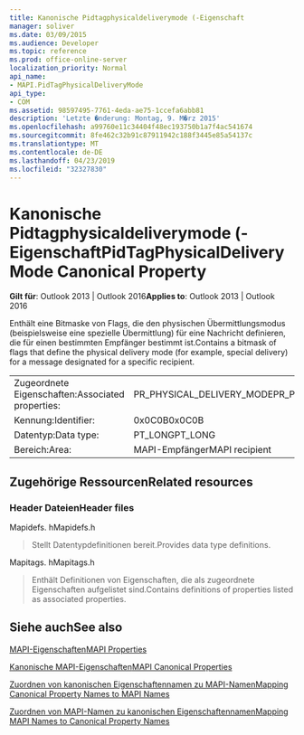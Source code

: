 ```yaml
---
title: Kanonische Pidtagphysicaldeliverymode (-Eigenschaft
manager: soliver
ms.date: 03/09/2015
ms.audience: Developer
ms.topic: reference
ms.prod: office-online-server
localization_priority: Normal
api_name:
- MAPI.PidTagPhysicalDeliveryMode
api_type:
- COM
ms.assetid: 98597495-7761-4eda-ae75-1ccefa6abb81
description: 'Letzte �nderung: Montag, 9. M�rz 2015'
ms.openlocfilehash: a99760e11c34404f48ec193750b1a7f4ac541674
ms.sourcegitcommit: 8fe462c32b91c87911942c188f3445e85a54137c
ms.translationtype: MT
ms.contentlocale: de-DE
ms.lasthandoff: 04/23/2019
ms.locfileid: "32327830"
---
```

# <a name="pidtagphysicaldeliverymode-canonical-property"></a><span data-ttu-id="c3509-103">Kanonische Pidtagphysicaldeliverymode (-Eigenschaft</span><span class="sxs-lookup"><span data-stu-id="c3509-103">PidTagPhysicalDeliveryMode Canonical Property</span></span>

  
  
<span data-ttu-id="c3509-104">**Gilt für**: Outlook 2013 | Outlook 2016</span><span class="sxs-lookup"><span data-stu-id="c3509-104">**Applies to**: Outlook 2013 | Outlook 2016</span></span> 
  
<span data-ttu-id="c3509-105">Enthält eine Bitmaske von Flags, die den physischen Übermittlungsmodus (beispielsweise eine spezielle Übermittlung) für eine Nachricht definieren, die für einen bestimmten Empfänger bestimmt ist.</span><span class="sxs-lookup"><span data-stu-id="c3509-105">Contains a bitmask of flags that define the physical delivery mode (for example, special delivery) for a message designated for a specific recipient.</span></span>
  
|||
|:-----|:-----|
|<span data-ttu-id="c3509-106">Zugeordnete Eigenschaften:</span><span class="sxs-lookup"><span data-stu-id="c3509-106">Associated properties:</span></span>  <br/> |<span data-ttu-id="c3509-107">PR_PHYSICAL_DELIVERY_MODE</span><span class="sxs-lookup"><span data-stu-id="c3509-107">PR_PHYSICAL_DELIVERY_MODE</span></span>  <br/> |
|<span data-ttu-id="c3509-108">Kennung:</span><span class="sxs-lookup"><span data-stu-id="c3509-108">Identifier:</span></span>  <br/> |<span data-ttu-id="c3509-109">0x0C0B</span><span class="sxs-lookup"><span data-stu-id="c3509-109">0x0C0B</span></span>  <br/> |
|<span data-ttu-id="c3509-110">Datentyp:</span><span class="sxs-lookup"><span data-stu-id="c3509-110">Data type:</span></span>  <br/> |<span data-ttu-id="c3509-111">PT_LONG</span><span class="sxs-lookup"><span data-stu-id="c3509-111">PT_LONG</span></span>  <br/> |
|<span data-ttu-id="c3509-112">Bereich:</span><span class="sxs-lookup"><span data-stu-id="c3509-112">Area:</span></span>  <br/> |<span data-ttu-id="c3509-113">MAPI-Empfänger</span><span class="sxs-lookup"><span data-stu-id="c3509-113">MAPI recipient</span></span>  <br/> |
   
## <a name="related-resources"></a><span data-ttu-id="c3509-114">Zugehörige Ressourcen</span><span class="sxs-lookup"><span data-stu-id="c3509-114">Related resources</span></span>

### <a name="header-files"></a><span data-ttu-id="c3509-115">Header Dateien</span><span class="sxs-lookup"><span data-stu-id="c3509-115">Header files</span></span>

<span data-ttu-id="c3509-116">Mapidefs. h</span><span class="sxs-lookup"><span data-stu-id="c3509-116">Mapidefs.h</span></span>
  
> <span data-ttu-id="c3509-117">Stellt Datentypdefinitionen bereit.</span><span class="sxs-lookup"><span data-stu-id="c3509-117">Provides data type definitions.</span></span>
    
<span data-ttu-id="c3509-118">Mapitags. h</span><span class="sxs-lookup"><span data-stu-id="c3509-118">Mapitags.h</span></span>
  
> <span data-ttu-id="c3509-119">Enthält Definitionen von Eigenschaften, die als zugeordnete Eigenschaften aufgelistet sind.</span><span class="sxs-lookup"><span data-stu-id="c3509-119">Contains definitions of properties listed as associated properties.</span></span>
    
## <a name="see-also"></a><span data-ttu-id="c3509-120">Siehe auch</span><span class="sxs-lookup"><span data-stu-id="c3509-120">See also</span></span>



[<span data-ttu-id="c3509-121">MAPI-Eigenschaften</span><span class="sxs-lookup"><span data-stu-id="c3509-121">MAPI Properties</span></span>](mapi-properties.md)
  
[<span data-ttu-id="c3509-122">Kanonische MAPI-Eigenschaften</span><span class="sxs-lookup"><span data-stu-id="c3509-122">MAPI Canonical Properties</span></span>](mapi-canonical-properties.md)
  
[<span data-ttu-id="c3509-123">Zuordnen von kanonischen Eigenschaftennamen zu MAPI-Namen</span><span class="sxs-lookup"><span data-stu-id="c3509-123">Mapping Canonical Property Names to MAPI Names</span></span>](mapping-canonical-property-names-to-mapi-names.md)
  
[<span data-ttu-id="c3509-124">Zuordnen von MAPI-Namen zu kanonischen Eigenschaftennamen</span><span class="sxs-lookup"><span data-stu-id="c3509-124">Mapping MAPI Names to Canonical Property Names</span></span>](mapping-mapi-names-to-canonical-property-names.md)

